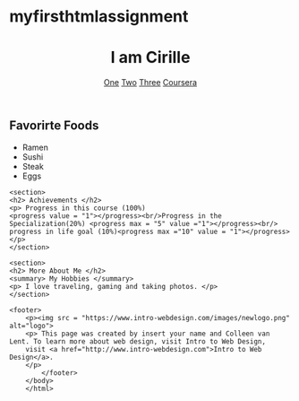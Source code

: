 # myfirsthtmlassignment
<!DOCTYPE html>
<html lang='en'>
<head>
	<meta charset="UTF-8">
	<title>Cirille</title>
</head>
<body>
	<header>
	<h1>I am Cirille</h1>
	<nav>
		<a href = "">One</a>
		<a href = "">Two</a>
		<a href = "">Three</a>
		<a href = "https://www.coursera.org/"> Coursera </a>
	</nav>
	</header>
	<section>
	<h2>Favorirte Foods</h2>
		<ul>
		<li> Ramen </li>
		<li> Sushi </li>
		<li> Steak </li>
		<li> Eggs </li>
		</ul>
	</section>

	<section>
	<h2> Achievements </h2>
	<p> Progress in this course (100%)
	<progress value = "1"></progress><br/>Progress in the Specialization(20%) <progress max = "5" value ="1"></progress><br/>  progress in life goal (10%)<progress max ="10" value = "1"></progress></p>
	</section>

	<section>
	<h2> More About Me </h2>
	<summary> My Hobbies </summary>
	<p> I love traveling, gaming and taking photos. </p>
	</section>

	<footer>
		<p><img src = "https://www.intro-webdesign.com/images/newlogo.png" alt="logo">
		<p> This page was created by insert your name and Colleen van Lent. To learn more about web design, visit Intro to Web Design, 
		visit <a href="http://www.intro-webdesign.com">Intro to Web Design</a>.
		</p>
			</footer>
		</body>
		</html>

